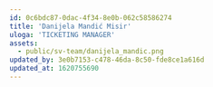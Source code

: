 ```yaml
---
id: 0c6bdc87-0dac-4f34-8e0b-062c58586274
title: 'Danijela Mandić Misir'
uloga: 'TICKETING MANAGER'
assets:
  - public/sv-team/danijela_mandic.png
updated_by: 3e0b7153-c478-46da-8c50-fde8ce1a616d
updated_at: 1620755690
---
```

